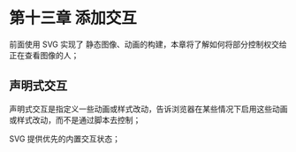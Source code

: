 # 第十三章 添加交互

前面使用 SVG 实现了 静态图像、动画的构建，本章将了解如何将部分控制权交给正在查看图像的人；

## 声明式交互

声明式交互是指定义一些动画或样式改动，告诉浏览器在某些情况下启用这些动画或样式改动，而不是通过脚本去控制；

SVG 提供优先的内置交互状态；